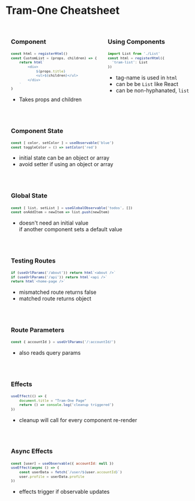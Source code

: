 # Tram-One Cheatsheet

<style>
	pre code {
		font-size: 66.4%;
	}
	ul {
		padding-left: 22px;
	}
	pre {
		overflow-x: hidden;
		margin-bottom: 0px;
	}
	.sheet-block {
		flex-grow: 1;
		margin: 1em;
	}
	.cheat-sheet {
		display: flex;
		flex-wrap: wrap;
		justify-content: space-evenly;
	}
</style>

<div class="cheat-sheet">

<div class="sheet-block">

### Component
```javascript
const html = registerHtml()
const CustomList = (props, children) => {
	return html`
		<div>
			${props.title}
			<ul>${children}</ul>
		</div>
	`
}
```
* Takes props and children

</div>

<div class="sheet-block">

### Using Components
```javascript
import List from './List'
const html = registerHtml({
  'tram-list': List
})
```
* tag-name is used in `html`
* can be be `List` like React
* can be non-hyphanated, `list`

</div>

<div class="sheet-block">

### Component State
```javascript
const [ color, setColor ] = useObservable('blue')
const toggleColor = () => setColor('red')
```
* initial state can be an object or array
* avoid setter if using an object or array

</div>

<div class="sheet-block">

### Global State
```javascript
const [ list, setList ] = useGlobalObservable('todos', [])
const onAddItem = newItem => list.push(newItem)
```
* doesn't need an initial value<br/>
if another component sets a default value

</div>

<div class="sheet-block">

### Testing Routes
```javascript
if (useUrlParams('/about')) return html`<about />`
if (useUrlParams('/api')) return html`<api />`
return html`<home-page />`
```
* mismatched route returns false
* matched route returns object

</div>

<div class="sheet-block">

### Route Parameters
```javascript
const { accountId } = useUrlParams('/:accountId/')
```
* also reads query params

</div>
<div class="sheet-block">

### Effects
```javascript
useEffect(() => {
	document.title = "Tram-One Page"
	return () => console.log('cleanup triggered')
})
```
* cleanup will call for every component re-render

</div>

<div class="sheet-block">

### Async Effects
```javascript
const [user] = useObservable({ accountId: null })
useEffect(async () => {
	const userData = fetch(`/user/${user.accountId}`)
	user.profile = userData.profile
})
```
* effects trigger if observable updates

</div>

</div>
